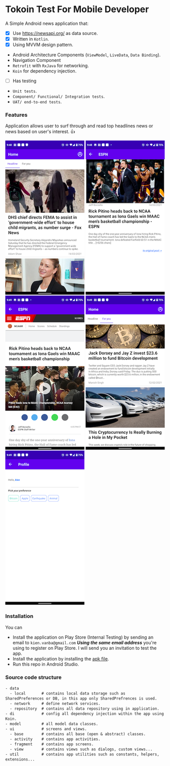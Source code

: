 # Tokoin Test For Mobile Developer

A Simple Android news application that:

- [x] Use https://newsapi.org/ as data source. 
- [x] Written in `Kotlin`. 
- [x] Using MVVM design pattern. 
- Android Architecture Components (`ViewModel`, `LiveData`, `Data Binding`).  
- Navigation Component
- `Retrofit` with `RxJava` for networking. 
- `Koin` for dependency injection. 
- [ ] Has testing
- `Unit tests`. 
- `Component/ Functional/ Integration tests`. 
- `UAT/ end-to-end tests`. 

### Features

Application allows user to surf through and read top headlines news or news based on user's interest. :+1:


![News List][screenshot1] ![News Detail][screenshot2] ![News Original][screenshot3] ![News List][screenshot4] ![Profile][screenshot5]

### Installation

You can 
- Install the application on Play Store (Internal Testing) by sending an email to `kien.vanba@gmail.com` ***Using the same email address*** you're using to register on Play Store.
 I will send you an invitation to test the app. 
- Install the application by installing the [apk file]. 
- Run this repo in Android Studio. 

### Source code structure

```
- data
  - local       # contains local data storage such as SharedPreferences or DB, in this app only SharedPrefrences is used. 
  - network     # define network services. 
  - repository  # contains all data repository using in application. 
- di            # config all dependency injection within the app using Koin. 
- model         # all model data classes. 
- ui            # screens and views. 
  - base        # contains all base (open & abstract) classes. 
  - activity    # contains app activities. 
  - fragment    # contains app screens. 
  - view        # contains views such as dialogs, custom views... 
- util          # contains app utilities such as constants, helpers, extensions... 
```

<!-- MARKDOWN -->
[apk file]: tokoin-challenge-11b2.apk
[screenshot1]: images/screen_shot_1.png
[screenshot2]: images/screen_shot_2.png
[screenshot3]: images/screen_shot_3.png
[screenshot4]: images/screen_shot_4.png
[screenshot5]: images/screen_shot_5.png
